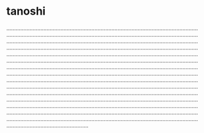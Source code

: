 # tanoshi
.........................................................................................................................................................................................................................................................................................................................................................................................................................................................................................................................................................................................................................................................................................................................................................................................................................................................................................................................................................................................................................................................................................................................................................................................................................................................................................................................................................................................................................................................................................................................................................................................................................................................................................................................................................................................................................................................................................................................................................................................